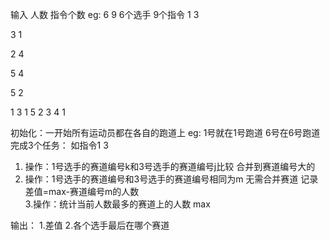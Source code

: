 输入 
人数 指令个数 eg: 6 9  6个选手 9个指令
1 3  

3 1  

2 4  

5 4  

5 2  

1 3
1 5
2 3
4 1
  
初始化：一开始所有运动员都在各自的跑道上      eg:  1号就在1号跑道 6号在6号跑道
完成3个任务：
如指令1 3 
1. 操作：1号选手的赛道编号k和3号选手的赛道编号j比较           合并到赛道编号大的
2. 操作：1号选手的赛道编号和3号选手的赛道编号相同为m        无需合并赛道
               记录 差值=max-赛道编号m的人数  
3.操作：统计当前人数最多的赛道上的人数 max

输出：
1.差值
2.各个选手最后在哪个赛道
